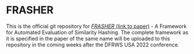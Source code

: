 # FRASHER


This is the official git repository for [_FRASHER_ (link to paper)](https://www.sciencedirect.com/science/article/abs/pii/S2666281722000889?via%3Dihub) - A Framework for Automated Evaluation of Similarity Hashing. The complete framework as it is specified in the paper of the same name will be uploaded to this repository in the coming weeks after the DFRWS USA 2022 conference. 

